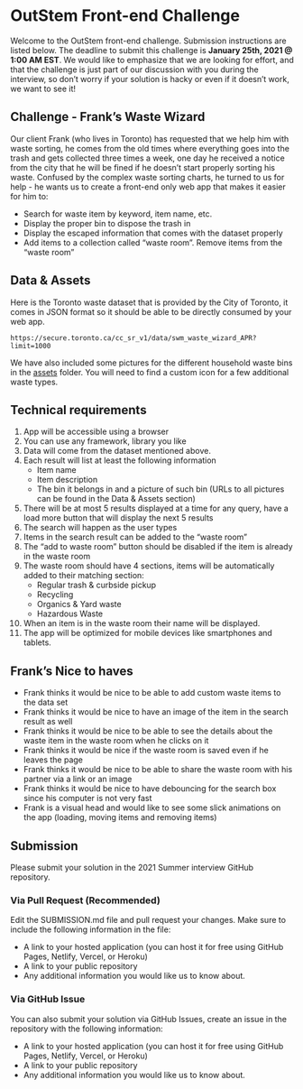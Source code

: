 # OutStem Front-end Challenge

Welcome to the OutStem front-end challenge. Submission instructions are listed below. The deadline to submit this challenge is **January 25th, 2021 @ 1:00 AM EST**. We would like to emphasize that we are looking for effort, and that the challenge is just part of our discussion with you during the interview, so don’t worry if your solution is hacky or even if it doesn’t work, we want to see it! 

## Challenge - Frank’s Waste Wizard
Our client Frank (who lives in Toronto) has requested that we help him with waste sorting, he comes from the old times where everything goes into the trash and gets collected three times a week, one day he received a notice from the city that he will be fined if he doesn’t start properly sorting his waste. Confused by the complex waste sorting charts, he turned to us for help - he wants us to create a front-end only web app that makes it easier for him to:

-	Search for waste item by keyword, item name, etc.
-	Display the proper bin to dispose the trash in
-	Display the escaped information that comes with the dataset properly
-	Add items to a collection called “waste room”. Remove items from the “waste room”
## Data & Assets
Here is the Toronto waste dataset that is provided by the City of Toronto, it comes in JSON format so it should be able to be directly consumed by your web app.

```
https://secure.toronto.ca/cc_sr_v1/data/swm_waste_wizard_APR?limit=1000
```

We have also included some pictures for the different household waste bins in the [assets](/assets) folder. You will need to find a custom icon for a few additional waste types.

## Technical requirements
1. App will be accessible using a browser
2. You can use any framework, library you like
3. Data will come from the dataset mentioned above.
4. Each result will list at least the following information
     - Item name
     - Item description
     - The bin it belongs in and a picture of such bin (URLs to all pictures can be found in the Data & Assets section)
5. There will be at most 5 results displayed at a time for any query, have a load more button that will display the next 5 results
6. The search will happen as the user types
7. Items in the search result can be added to the “waste room”
8. The “add to waste room” button should be disabled if the item is already in the waste room
9. The waste room should have 4 sections, items will be automatically added to their matching section:
     - Regular trash & curbside pickup
     - Recycling
    - Organics & Yard waste
     - Hazardous Waste
10. When an item is in the waste room their name will be displayed.
11. The app will be optimized for mobile devices like smartphones and tablets.

## Frank’s Nice to haves

-	Frank thinks it would be nice to be able to add custom waste items to the data set
-	Frank thinks it would be nice to have an image of the item in the search result as well
-	Frank thinks it would be nice to be able to see the details about the waste item in the waste room when he clicks on it
-	Frank thinks it would be nice if the waste room is saved even if he leaves the page
-	Frank thinks it would be nice to be able to share the waste room with his partner via a link or an image
-	Frank thinks it would be nice to have debouncing for the search box since his computer is not very fast
-	Frank is a visual head and would like to see some slick animations on the app (loading, moving items and removing items)

## Submission
Please submit your solution in the 2021 Summer interview GitHub repository.

### Via Pull Request (Recommended)
Edit the SUBMISSION.md file and pull request your changes. Make sure to include the following information in the file:
-	A link to your hosted application (you can host it for free using GitHub Pages, Netlify, Vercel, or Heroku)
-	A link to your public repository
-	Any additional information you would like us to know about.

### Via GitHub Issue
You can also submit your solution via GitHub Issues, create an issue in the repository with the following information:
-	A link to your hosted application (you can host it for free using GitHub Pages, Netlify, Vercel, or Heroku)
-	A link to your public repository
-	Any additional information you would like us to know about.
